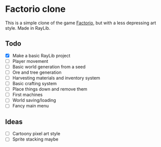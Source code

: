 # Factorio clone
This is a simple clone of the game [Factorio](https://www.factorio.com), but with a less depressing art style. Made in RayLib.

## Todo
- [x] Make a basic RayLib project
- [ ] Player movement
- [ ] Basic world generation from a seed
- [ ] Ore and tree generation
- [ ] Harvesting materials and inventory system
- [ ] Basic crafting system
- [ ] Place things down and remove them
- [ ] First machines
- [ ] World saving/loading
- [ ] Fancy main menu

## Ideas
- [ ] Cartoony pixel art style
- [ ] Sprite stacking maybe